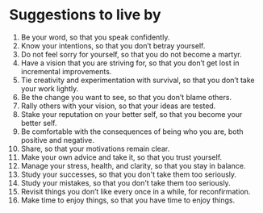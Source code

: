 Suggestions to live by
======================

1. Be your word, so that you speak confidently.
2. Know your intentions, so that you don’t betray yourself.
3. Do not feel sorry for yourself, so that you do not become a martyr.
4. Have a vision that you are striving for, so that you don’t get lost in incremental improvements.
5. Tie creativity and experimentation with survival, so that you don’t take your work lightly.
6. Be the change you want to see, so that you don’t blame others.
7. Rally others with your vision, so that your ideas are tested.
8. Stake your reputation on your better self, so that you become your better self.
9. Be comfortable with the consequences of being who you are, both positive and negative.
10. Share, so that your motivations remain clear.
11. Make your own advice and take it, so that you trust yourself.
12. Manage your stress, health, and clarity, so that you stay in balance.
13. Study your successes, so that you don't take them too seriously.
14. Study your mistakes, so that you don't take them too seriously.
14. Revisit things you don’t like every once in a while, for reconfirmation.
15. Make time to enjoy things, so that you have time to enjoy things.
